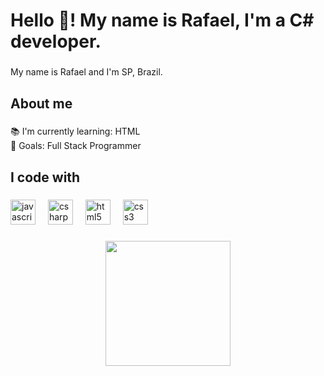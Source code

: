 <h1 align="left">Hello 👋! My name is Rafael, I'm a C# developer.</h1>

###

<p align="left">My name is Rafael and I'm SP, Brazil.</p>

###

<h2 align="left">About me</h2>

###

<p align="left">📚 I'm currently learning: HTML<br>🎯 Goals: Full Stack Programmer</p>

###

<h2 align="left">I code with</h2>

###

<div align="left">
  <img src="https://cdn.jsdelivr.net/gh/devicons/devicon/icons/javascript/javascript-original.svg" height="40" alt="javascript logo"  />
  <img width="12" />
  <img src="https://cdn.jsdelivr.net/gh/devicons/devicon/icons/csharp/csharp-original.svg" height="40" alt="csharp logo"  />
  <img width="12" />
  <img src="https://cdn.jsdelivr.net/gh/devicons/devicon/icons/html5/html5-original.svg" height="40" alt="html5 logo"  />
  <img width="12" />
  <img src="https://cdn.jsdelivr.net/gh/devicons/devicon/icons/css3/css3-original.svg" height="40" alt="css3 logo"  />
</div>

###

<div align="center">
  <img height="200" src="https://cdn.discordapp.com/attachments/1110965329208819743/1271677156979900486/zico_2.png?ex=66b83524&is=66b6e3a4&hm=fb5f3a0eeee795c153ab9d5422421b1b9b668b0824972ca0f9a3b7db8ed517fa&"  />
</div>

###
